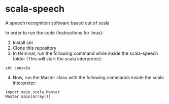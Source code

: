 # scala-speech
A speech recognition software based out of scala

In order to run the code (Instructions for linux):
1) Install sbt
2) Clone this repository
3) In terminal, run the following command while inside the scala-speech folder (This will start the scala interpreter):
  ```
  sbt console
  ```
4) Now, run the Master class with the following commands inside the scala interpreter:
  ```
  import main.scala.Master
  Master.main(Array())
  ```
